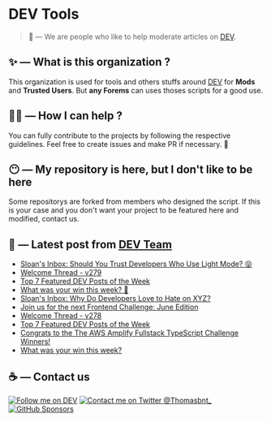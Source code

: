 # DEV Tools

> 🔧 — We are people who like to help moderate articles on [DEV](https://dev.to).

## ✨ — What is this organization ?

This organization is used for tools and others stuffs around [DEV](https://dev.to) for **Mods** and **Trusted Users**. But __any Forems__ can uses thoses scripts for a good use.


## 💪🏼 — How I can help ?

You can fully contribute to the projects by following the respective guidelines. Feel free to create issues and make PR if necessary. 🎉

## 😶 — My repository is here, but I don't like to be here

Some repositorys are forked from members who designed the script. If this is your case and you don't want your project to be featured here and modified, contact us.

## 📝 — Latest post from [DEV Team](https://dev.to/devteam)

<!-- BLOG-POST-LIST:START -->
- [Sloan&#39;s Inbox: Should You Trust Developers Who Use Light Mode? 😝](https://dev.to/devteam/sloans-inbox-should-you-trust-developers-who-use-light-mode-5009)
- [Welcome Thread - v279](https://dev.to/devteam/welcome-thread-v279-2mg1)
- [Top 7 Featured DEV Posts of the Week](https://dev.to/devteam/top-7-featured-dev-posts-of-the-week-pg0)
- [What was your win this week? 🙌](https://dev.to/devteam/what-was-your-win-this-week-2kji)
- [Sloan&#39;s Inbox: Why Do Developers Love to Hate on XYZ?](https://dev.to/devteam/sloans-inbox-why-do-developers-love-to-hate-on-xyz-484e)
- [Join us for the next Frontend Challenge: June Edition](https://dev.to/devteam/join-us-for-the-next-frontend-challenge-june-edition-3ngl)
- [Welcome Thread - v278](https://dev.to/devteam/welcome-thread-v278-2jha)
- [Top 7 Featured DEV Posts of the Week](https://dev.to/devteam/top-7-featured-dev-posts-of-the-week-160j)
- [Congrats to the The AWS Amplify Fullstack TypeScript Challenge Winners!](https://dev.to/devteam/congrats-to-the-the-aws-amplify-fullstack-typescript-challenge-winners-1l37)
- [What was your win this week?](https://dev.to/devteam/what-was-your-win-this-week-3pa6)
<!-- BLOG-POST-LIST:END -->


## ☕ — Contact us

[![Follow me on DEV](https://img.shields.io/badge/dev.to-%2308090A.svg?&style=for-the-badge&logo=dev.to&logoColor=white&alt=devto)](https://dev.to/thomasbnt)
[![Contact me on Twitter @Thomasbnt_](https://img.shields.io/badge/Contact%20me%20on%20Twitter-%231DA1F2.svg?&style=for-the-badge&logo=twitter&logoColor=white&alt=twitter)](https://twitter.com/messages/1142357270-1142357270?text=Hello,%20I%20contact%20you%20from%20devtotools%20&recipient_id=1142357270) [![GitHub Sponsors](https://img.shields.io/badge/Sponsor%20me-%23EA54AE.svg?&style=for-the-badge&logo=github-sponsors&logoColor=white)](https://github.com/sponsors/thomasbnt)


